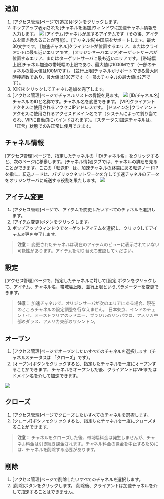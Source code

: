 ## 追加
1. [アクセス管理]ページで[追加]ボタンをクリックします。
2. ポップアップ表示された[チャネルを追加]ウィンドウに加速チャネル情報を入力します。
![](https://main.qcloudimg.com/raw/7f96d667063e1cc2414c5bdfa253f445.png)
[アイテム]チャネルが属するアイテムです（その後、アイテムを置き換えることが可能）。
[チャネル名]中国語をサポートします。最大30文字です。
[加速チャネル]クライアントが位置するエリア、またはクライアントに最も近いエリアです。
[オリジンサーバエリア]ターゲットサーバが位置するエリア、またはターゲットサーバに最も近いエリアです。
[帯域幅上限]チャネル加速の帯域幅の上限であり、最大値は1000Mです（一部のチャネルの最大値は100Mです）。
[並行上限]チャネルがサポートできる最大同時接続数であり、最大値は100万です（一部のチャネルの最大値は2万です）。
3. [OK]をクリックしてチャネル追加を完了します。
4. [アクセス管理]ページでチャネルリストの情報を見ます。
![](https://main.qcloudimg.com/raw/dd727439b8b00cafab10d5aad89f7844.png)
[ID/チャネル名]チャネルのIDと名称です。チャネル名を変更できます。
[VIP]クライアントアクセスに使用されるアクセスIPアドレスです。
[ドメイン名]クライアントアクセスに使用されるアクセスドメイン名です（システムによって割り当てられ、VIPに自動的にバインドされます）。
[ステータス]加速チャネルは、「正常」状態でのみ正常に使用できます。

## チャネル情報
[アクセス管理]ページで、指定したチャネルの「ID/チャネル名」をクリックすると、次のページに移動します。[チャネル情報]タブでは、チャネルの詳細を見ることができます。ここの「転送IP」は、加速チャネルの終端にある転送ノードIPを指し、転送ノードは、パブリックネットワークを介して加速チャネルのデータをオリジンサーバに転送する役割を果たします。
![](https://main.qcloudimg.com/raw/dcde7a8ade56f7d95b6039965ed40678.png)

## アイテム変更
1. [アクセス管理]ページで、アイテムを変更したいすべてのチャネルを選択します。
2. [アイテム変更]ボタンをクリックします。
3. ポップアップウィンドウでターゲットアイテムを選択し、クリックしてアイテム変更を完了します。
>**注意：**
>変更されたチャネルは現在のアイテムのビューに表示されていない可能性があります。アイテムを切り替えて確認してください。

## 設定
[アクセス管理]ページで、指定したチャネルに対して[設定]ボタンをクリックして、アイテム、チャネル名、帯域幅上限、並行上限というパラメーターを変更できます。
>**注意：**
>加速チャネルで、オリジンサーバが次のエリアにある場合、現在のところチャネルの設定調整を行なえません。
日本東京、インドのチェンナイ、オーストラリアのシドニー、ブラジルのサンパウロ、アメリカ中部のダラス、アメリカ東部のワシントン。

## オープン
1. [アクセス管理]ページでオープンしたいすべてのチャネルを選択します（チャネルステータスは 「クローズ」です）。
2. [オープン]ボタンをクリックすると、指定したチャネルを一度にオープンすることができます。
チャネルをオープンした後、クライアントはVIPまたはドメイン名を介して加速できます。

![](https://main.qcloudimg.com/raw/0adb512acd0c6854bf54dba4fe9654ae.png)

## クローズ
1. [アクセス管理]ページでクローズしたいすべてのチャネルを選択します。
2. [クローズ]ボタンをクリックすると、指定したチャネルを一度にクローズすることができます。
>**注意：**
>チャネルをクローズした後、帯域幅料金は発生しませんが、チャネル料金は引き続き課金されます。チャネル料金の課金を中止するためには、チャネルを削除する必要があります。

## 削除
1. [アクセス管理]ページで削除したいすべてのチャネルを選択します。
2. [削除]ボタンをクリックします。
削除後、クライアントは加速チャネルを介して加速することはできません。






